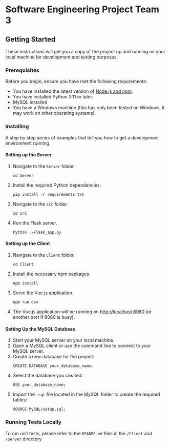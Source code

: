# Software Engineering Project Team 3

## Getting Started

These instructions will get you a copy of the project up and running on your local machine for development and testing purposes.

### Prerequisites

Before you begin, ensure you have met the following requirements:
- You have installed the latest version of [Node.js and npm](https://nodejs.org/).
- You have installed Python 3.11 or later.
- MySQL installed
- You have a Windows machine (this has only been tested on Windows, it may work on other operating systems).

### Installing

A step by step series of examples that tell you how to get a development environment running.

#### Setting up the Server

1. Navigate to the `Server` folder.
    ```
    cd Server
    ```
2. Install the required Python dependencies.
    ```
    pip install -r requirements.txt
    ```
3. Navigate to the `src` folder.
    ```
    cd src
    ```
4. Run the Flask server.
    ```
    Python .\Flask_app.py
    ```

#### Setting up the Client

1. Navigate to the `Client` folder.
    ```
    cd Client
    ```
2. Install the necessary npm packages.
    ```
    npm install
    ```
3. Serve the Vue.js application.
    ```
    npm run dev
    ```
4. The Vue.js application will be running on [http://localhost:8080](http://localhost:8080) (or another port if 8080 is busy).

#### Setting Up the MySQL Database

1. Start your MySQL server on your local machine.
2. Open a MySQL client or use the command line to connect to your MySQL server.
3. Create a new database for the project:
    ```
    CREATE DATABASE your_database_name;
    ```
4. Select the database you created:
    ```
    USE your_database_name;
    ```
5. Import the `.sql` file located in the MySQL folder to create the required tables:
    ```
    SOURCE MySQL/setup.sql;
    ```
### Running Tests Locally

To run unit tests, please refer to the `README.md` files in the `/Client` and `/Server` directory